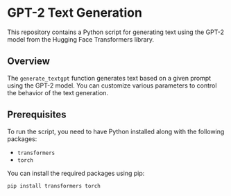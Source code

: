 # GPT-2 Text Generation

This repository contains a Python script for generating text using the GPT-2 model from the Hugging Face Transformers library.

## Overview

The `generate_textgpt` function generates text based on a given prompt using the GPT-2 model. You can customize various parameters to control the behavior of the text generation.

## Prerequisites

To run the script, you need to have Python installed along with the following packages:

- `transformers`
- `torch`

You can install the required packages using pip:

```bash
pip install transformers torch

